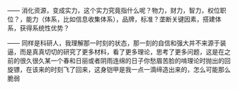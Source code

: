 ——
消化资源，变成实力，这个实力究竟指什么呢？物力，财力，智力，权位职位？，能力（体系，比如信息收集体系），品牌，标准？垄断关键因素，搭建体系，获得系统性优势？

——
同样是科研人，我理解那一时刻的状态，那一刻的自信和强大并不来源于装逼，而是真真切切的研究了更多材料，看了更多理论，思考了更多问题，这是在之前的很久很久某一个春和日丽或者阴雨连绵的日子你愁眉苦脸的啃理论时抛出的回旋镖，在该来的时刻飞了回来，这身铠甲是我一点一滴缔造出来的，怎么可能那么脆弱